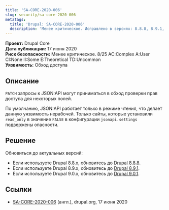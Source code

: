 ```yaml
---
title: 'SA-CORE-2020-006'
slug: security/sa-core-2020-006
metatags:
  title: 'Drupal: SA-CORE-2020-006'
  description: 'Менее критическое. Исправлено в версиях: 8.8.8, 8.9.1, 9.0.1.'
---
```


**Проект:** Drupal Core\
**Дата публикации:** 17 июня 2020\
**Риск безопасности:** Менее критическое. 8/25 AC:Complex A:User CI:None II:Some E:Theoretical TD:Uncommon\
**Уязвимость:** Обход доступа

## Описание

`PATCH` запросы к JSON:API могут приниматься в обход проверки прав доступа для некоторых полей.

По умолчанию, JSON:API работает только в режиме чтения, что делает данную уязвимость нерабочей. Только сайты, которые установили `read_only` в значение `FALSE` в конфигурации `jsonapi.settings` подвержены опасности.

## Решение

Обновиться до актуальных версий:

- Если используете Drupal 8.8.x, обновитесь до [Drupal 8.8.8](../../../8/releases/8.8.x/8.8.8/index.md).
- Если используете Drupal 8.9.x, обновитесь до [Drupal 8.9.1](../../../8/releases/8.9.x/8.9.1/index.md).
- Если используете Drupal 9.0.x, обновитесь до [Drupal 9.0.1](../../../9/releases/9.0.x/9.0.1/index.md).

## Ссылки

- [SA-CORE-2020-006](https://www.drupal.org/sa-core-2020-006) (англ.), drupal.org, 17 июня 2020